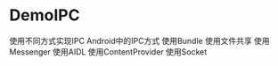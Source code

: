 # DemoIPC
使用不同方式实现IPC
Android中的IPC方式
使用Bundle
使用文件共享
使用Messenger
使用AIDL
使用ContentProvider
使用Socket

